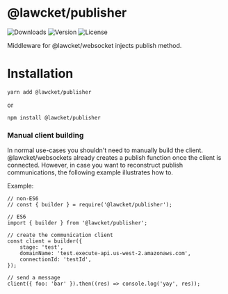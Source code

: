 # @lawcket/publisher
![Downloads][link-download] ![Version][link-version] ![License][link-license]

Middleware for @lawcket/websocket injects publish method. 

# Installation
`yarn add @lawcket/publisher`

or 

`npm install @lawcket/publisher`

### Manual client building 
In normal use-cases you shouldn't need to manually build the client. @lawcket/websockets already creates a publish function once the client is connected. However, in case you want to reconstruct publish communications, the following example illustrates how to. 

Example:

```
// non-ES6
// const { builder } = require('@lawcket/publisher');

// ES6
import { builder } from '@lawcket/publisher';

// create the communication client
const client = builder({ 
    stage: 'test',
    domainName: 'test.execute-api.us-west-2.amazonaws.com',
    connectionId: 'testId',
});

// send a message 
client({ foo: 'bar' }).then((res) => console.log('yay', res));
```

[link-download]: https://img.shields.io/npm/dt/@lawcket/publisher.svg
[link-version]: https://img.shields.io/npm/v/@lawcket/publisher.svg
[link-license]: https://img.shields.io/npm/l/@lawcket/publisher.svg
